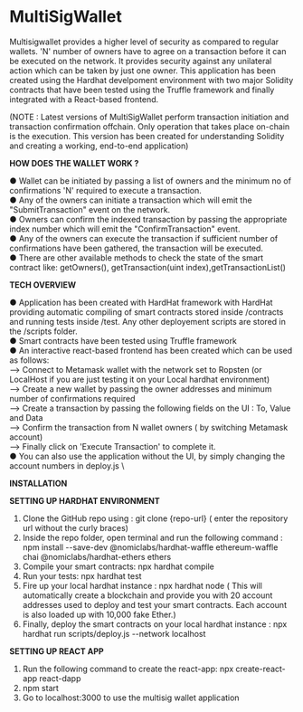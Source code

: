 # MultiSigWallet

Multisigwallet provides a higher level of security as compared to regular wallets. 'N' number of owners have to agree on a transaction before it can be executed on the network. It provides security against any unilateral action which can be taken by just one owner. This application has been created using the Hardhat develpoment environment with two major Solidity contracts that have been tested using the Truffle framework and finally integrated with a React-based frontend. 

(NOTE : Latest versions of MultiSigWallet perform transaction initiation and transaction confirmation offchain. Only operation that takes place on-chain is the execution. This version has been created for understanding Solidity and creating a working, end-to-end application)

<b>HOW DOES THE WALLET WORK ? </b>

● Wallet can be initiated by passing a list of owners and the minimum no of confirmations 'N' required to execute a transaction. \
● Any of the owners can initiate a transaction which will emit the "SubmitTransaction" event on the network. \
● Owners can confirm the indexed transaction by passing the appropriate index number which will emit the "ConfirmTransaction" event. \
● Any of the owners can execute the transaction if sufficient number of confirmations have been gathered, the transaction will be executed. \
● There are other available methods to check the state of the smart contract like: getOwners(), getTransaction(uint index),getTransactionList() 

<b> TECH OVERVIEW </b>

● Application has been created with HardHat framework with HardHat providing automatic compiling of smart contracts stored inside /contracts and running tests  inside /test. Any other deployement scripts are stored in the /scripts folder. \
● Smart contracts have been tested using Truffle framework \
● An interactive react-based frontend has been created which can be used as follows: \
--> Connect to Metamask wallet with the network set to Ropsten (or LocalHost if you are just testing it on your Local hardhat environment) \
--> Create a new wallet by passing the owner addresses and minimum number of confirmations required \
--> Create a transaction by passing the following fields on the UI : To, Value and Data \
--> Confirm the transaction from N wallet owners ( by switching Metamask account) \
--> Finally click on 'Execute Transaction' to complete it. \
● You can also use the application without the UI, by simply changing the account numbers in deploy.js \

<b>INSTALLATION</b> 

<b>SETTING UP HARDHAT ENVIRONMENT</b> 

1. Clone the GitHub repo using : git clone {repo-url} ( enter the repository url without the curly braces) 
2. Inside the repo folder, open terminal and run the following command : npm install --save-dev @nomiclabs/hardhat-waffle ethereum-waffle chai @nomiclabs/hardhat-ethers ethers
3. Compile your smart contracts: npx hardhat compile
4. Run your tests: npx hardhat test
5. Fire up your local hardhat instance : npx hardhat node ( This will automatically create a blockchain and provide you with 20 account addresses used to deploy and test your smart contracts. Each account is also loaded up with 10,000 fake Ether.)
6. Finally, deploy the smart contracts on your local hardhat instance : npx hardhat run scripts/deploy.js --network localhost

<b>SETTING UP REACT APP</b> 

1. Run the following command to create the react-app: npx create-react-app react-dapp
2. npm start
3. Go to localhost:3000 to use the multisig wallet application



